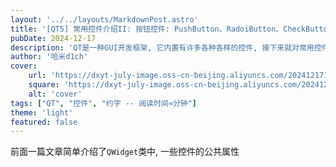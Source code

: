```yaml
---
layout: '../../layouts/MarkdownPost.astro'
title: '[QT5] 常用控件介绍II: 按钮控件: PushButton、RadoiButton、CheckButton...'
pubDate: 2024-12-17
description: 'QT是一种GUI开发框架, 它内置有许多各种各样的控件, 接下来就对常用控件做一些介绍'
author: '哈米d1ch'
cover:
    url: 'https://dxyt-july-image.oss-cn-beijing.aliyuncs.com/202412171051996.webp'
    square: 'https://dxyt-july-image.oss-cn-beijing.aliyuncs.com/202412171051996.webp'
    alt: 'cover'
tags: ["QT", "控件", "约字 -- 阅读时间≈分钟"]
theme: 'light'
featured: false
---
```


前面一篇文章简单介绍了`QWidget`类中, 一些控件的公共属性

